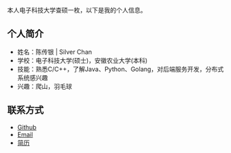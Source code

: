 本人电子科技大学查硕一枚，以下是我的个人信息。

个人简介
--------
  * 姓名：陈传银 | Silver Chan
  * 学校：电子科技大学(硕士)，安徽农业大学(本科)
  * 技能：熟悉C/C++，了解Java、Python、Golang，对后端服务开发，分布式系统感兴趣
  * 兴趣：爬山，羽毛球

联系方式
--------
  * [Github](https://www.github.com/chenchuanyin)
  * [Email](mailto:chenchuanyinuestc@gmail.com)
  * [简历](https://chenchuanyin.github.io/cv.pdf)
